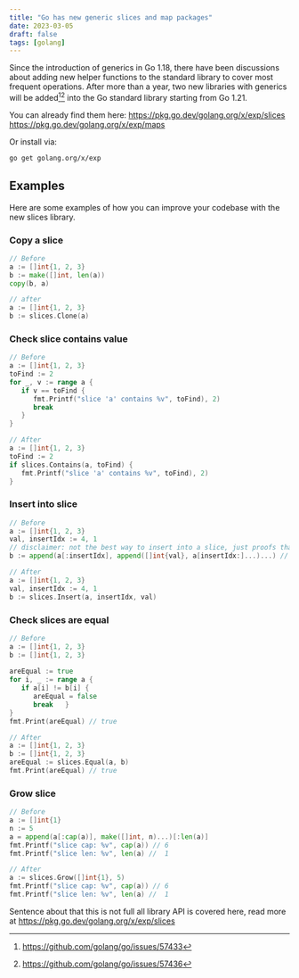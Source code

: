```yaml
---
title: "Go has new generic slices and map packages"
date: 2023-03-05
draft: false
tags: [golang]
---
```

Since the introduction of generics in Go 1.18, there have been discussions about adding new helper functions to the standard library to cover most frequent operations. After more than a year, two new libraries with generics will be added[^1][^2] into the Go standard library starting from Go 1.21.
<!--more-->
You can already find them here:
https://pkg.go.dev/golang.org/x/exp/slices
https://pkg.go.dev/golang.org/x/exp/maps

Or install via:
```bash
go get golang.org/x/exp
```

## Examples
Here are some examples of how you can improve your codebase with the new slices library.
### Copy a slice
```go
// Before
a := []int{1, 2, 3}  
b := make([]int, len(a))  
copy(b, a)

// after
a := []int{1, 2, 3}  
b := slices.Clone(a)
```

### Check slice contains value 
```go
// Before
a := []int{1, 2, 3}  
toFind := 2  
for _, v := range a {  
   if v == toFind {  
      fmt.Printf("slice 'a' contains %v", toFind), 2)  
      break
   }
}

// After
a := []int{1, 2, 3}  
toFind := 2  
if slices.Contains(a, toFind) {  
   fmt.Printf("slice 'a' contains %v", toFind), 2)  
}
```

### Insert into slice
```go
// Before
a := []int{1, 2, 3}  
val, insertIdx := 4, 1  
// disclaimer: not the best way to insert into a slice, just proofs that  
b := append(a[:insertIdx], append([]int{val}, a[insertIdx:]...)...) // [1 4 2 3]

// After
a := []int{1, 2, 3}  
val, insertIdx := 4, 1  
b := slices.Insert(a, insertIdx, val)
```

### Check slices are equal
```go
// Before
a := []int{1, 2, 3}  
b := []int{1, 2, 3}  
  
areEqual := true  
for i, _ := range a {  
   if a[i] != b[i] {  
      areEqual = false  
      break   }  
}
fmt.Print(areEqual) // true

// After
a := []int{1, 2, 3}  
b := []int{1, 2, 3}  
areEqual := slices.Equal(a, b)
fmt.Print(areEqual) // true
```

### Grow slice
```go
// Before
a := []int{1}  
n := 5  
a = append(a[:cap(a)], make([]int, n)...)[:len(a)]
fmt.Printf("slice cap: %v", cap(a)) // 6
fmt.Printf("slice len: %v", len(a) //  1

// After
a := slices.Grow([]int{1}, 5)  
fmt.Printf("slice cap: %v", cap(a)) // 6
fmt.Printf("slice len: %v", len(a) //  1
```


Sentence about that this is not full all library API is covered here, read more at https://pkg.go.dev/golang.org/x/exp/slices

[^1]: https://github.com/golang/go/issues/57433
[^2]: https://github.com/golang/go/issues/57436